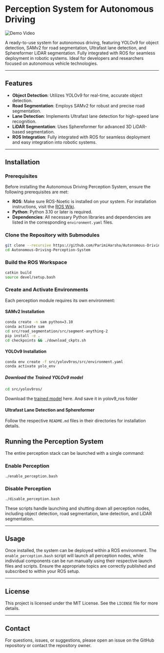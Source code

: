 # Perception System for Autonomous Driving

![Demo Video](https://github.com/user-attachments/assets/e6f0876c-9d8a-4220-9c69-085cf4ed74b0)

A ready-to-use system for autonomous driving, featuring YOLOv9 for object detection, SAMv2 for road segmentation, Ultrafast lane detection, and Sphereformer LiDAR segmentation. Fully integrated with ROS for seamless deployment in robotic systems. Ideal for developers and researchers focused on autonomous vehicle technologies.

---

## Features
- **Object Detection**: Utilizes YOLOv9 for real-time, accurate object detection.
- **Road Segmentation**: Employs SAMv2 for robust and precise road segmentation.
- **Lane Detection**: Implements Ultrafast lane detection for high-speed lane recognition.
- **LiDAR Segmentation**: Uses Sphereformer for advanced 3D LiDAR-based segmentation.
- **ROS Integration**: Fully integrated with ROS for seamless deployment and easy integration into robotic systems.

---

## Installation

### Prerequisites

Before installing the Autonomous Driving Perception System, ensure the following prerequisites are met:
- **ROS**: Make sure ROS-Noetic is installed on your system. For installation instructions, visit the [ROS Wiki](http://wiki.ros.org/ROS/Installation).
- **Python**: Python 3.10 or later is required.
- **Dependencies**: All necessary Python libraries and dependencies are listed in the corresponding `environment.yaml` files.

### Clone the Repository with Submodules
```bash
git clone --recursive https://github.com/ParimiHarsha/Autonomous-Driving-Perception-System.git
cd Autonomous-Driving-Perception-System
```

### Build the ROS Workspace
```bash
catkin build
source devel/setup.bash
```

### Create and Activate Environments
Each perception module requires its own environment:

#### SAMv2 Installation
```bash
conda create -n sam python=3.10
conda activate sam
cd src/road_segmentation/src/segment-anything-2
pip install -e .
cd checkpoints && ./download_ckpts.sh
```

#### YOLOv9 Installation
```bash
conda env create -f src/yolov9ros/src/environment.yaml
conda activate yolo_env
```
##### Download the Trained YOLOv9 model

```bash
cd src/yolov9ros/
```
Download the [trained model](https://drive.google.com/file/d/1UAX-7jSXQJcyRdumn8iXmwjfJxxyC9Tw/view?usp=sharing) here. And save it in yolov9_ros folder

#### Ultrafast Lane Detection and Sphereformer
Follow the respective `README.md` files in their directories for installation details.


## Running the Perception System

The entire perception stack can be launched with a single command:

### Enable Perception
```bash
./enable_perception.bash
```

### Disable Perception
```bash
./disable_perception.bash
```

These scripts handle launching and shutting down all perception nodes, including object detection, road segmentation, lane detection, and LiDAR segmentation.

---

## Usage
Once installed, the system can be deployed within a ROS environment. The `enable_perception.bash` script will launch all perception nodes, while individual components can be run manually using their respective launch files and scripts. Ensure the appropriate topics are correctly published and subscribed to within your ROS setup.

---

## License
This project is licensed under the MIT License. See the `LICENSE` file for more details.

---

## Contact
For questions, issues, or suggestions, please open an issue on the GitHub repository or contact the repository owner.